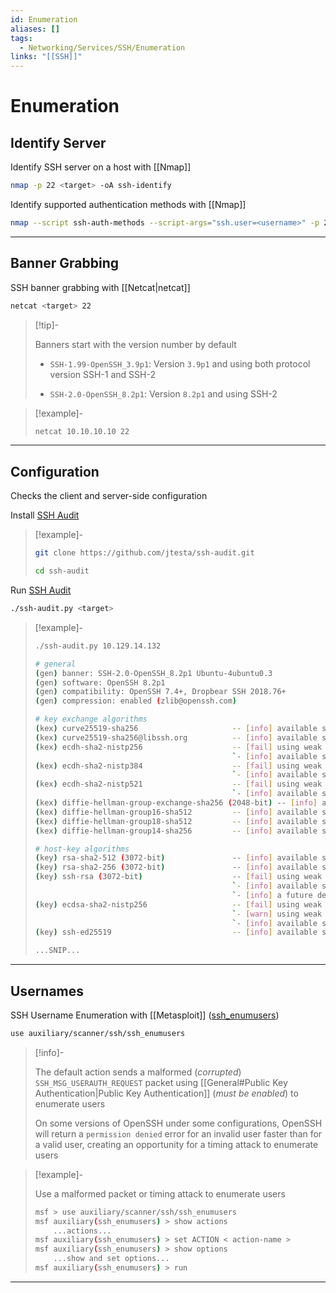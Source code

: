 ```yaml
---
id: Enumeration
aliases: []
tags:
  - Networking/Services/SSH/Enumeration
links: "[[SSH]]"
---
```


# Enumeration

<!-- Identify Server {{{-->
## Identify Server

Identify SSH server on a host with [[Nmap]]

```sh
nmap -p 22 <target> -oA ssh-identify
```

Identify supported authentication methods with [[Nmap]]

```sh
nmap --script ssh-auth-methods --script-args="ssh.user=<username>" -p 22 <target> -oA ssh-script-ssh-auth-methods
```

___

<!-- }}} -->

<!-- Banner Grabbing {{{-->
## Banner Grabbing

SSH banner grabbing with [[Netcat|netcat]]

```sh
netcat <target> 22
```

> [!tip]-
>
> Banners start with the version number by default
>
> - `SSH-1.99-OpenSSH_3.9p1`: Version `3.9p1`
>   and using both protocol version SSH-1 and SSH-2
>
> - `SSH-2.0-OpenSSH_8.2p1`: Version `8.2p1`
>   and using SSH-2

<!-- Example {{{-->
> [!example]-
>
> ```sh
> netcat 10.10.10.10 22
> ```
<!-- }}} -->

___

<!-- }}} -->

<!-- Configuration {{{-->
## Configuration

Checks the client and server-side configuration

Install [SSH Audit](https://github.com/jtesta/ssh-audit)

> [!example]-
>
> ```sh
> git clone https://github.com/jtesta/ssh-audit.git
> ```
> ```sh
> cd ssh-audit
> ```

Run [SSH Audit](https://github.com/jtesta/ssh-audit)

```sh
./ssh-audit.py <target>
```

<!-- Example {{{-->
> [!example]-
>
> ```sh
> ./ssh-audit.py 10.129.14.132
> ```
>
> ```sh
> # general
> (gen) banner: SSH-2.0-OpenSSH_8.2p1 Ubuntu-4ubuntu0.3
> (gen) software: OpenSSH 8.2p1
> (gen) compatibility: OpenSSH 7.4+, Dropbear SSH 2018.76+
> (gen) compression: enabled (zlib@openssh.com)                                   
> 
> # key exchange algorithms
> (kex) curve25519-sha256                     -- [info] available since OpenSSH 7.4, Dropbear SSH 2018.76                            
> (kex) curve25519-sha256@libssh.org          -- [info] available since OpenSSH 6.5, Dropbear SSH 2013.62
> (kex) ecdh-sha2-nistp256                    -- [fail] using weak elliptic curves
>                                             `- [info] available since OpenSSH 5.7, Dropbear SSH 2013.62
> (kex) ecdh-sha2-nistp384                    -- [fail] using weak elliptic curves
>                                             `- [info] available since OpenSSH 5.7, Dropbear SSH 2013.62
> (kex) ecdh-sha2-nistp521                    -- [fail] using weak elliptic curves
>                                             `- [info] available since OpenSSH 5.7, Dropbear SSH 2013.62
> (kex) diffie-hellman-group-exchange-sha256 (2048-bit) -- [info] available since OpenSSH 4.4
> (kex) diffie-hellman-group16-sha512         -- [info] available since OpenSSH 7.3, Dropbear SSH 2016.73
> (kex) diffie-hellman-group18-sha512         -- [info] available since OpenSSH 7.3
> (kex) diffie-hellman-group14-sha256         -- [info] available since OpenSSH 7.3, Dropbear SSH 2016.73
> 
> # host-key algorithms
> (key) rsa-sha2-512 (3072-bit)               -- [info] available since OpenSSH 7.2
> (key) rsa-sha2-256 (3072-bit)               -- [info] available since OpenSSH 7.2
> (key) ssh-rsa (3072-bit)                    -- [fail] using weak hashing algorithm
>                                             `- [info] available since OpenSSH 2.5.0, Dropbear SSH 0.28
>                                             `- [info] a future deprecation notice has been issued in OpenSSH 8.2: https://www.openssh.com/txt/release-8.2
> (key) ecdsa-sha2-nistp256                   -- [fail] using weak elliptic curves
>                                             `- [warn] using weak random number generator could reveal the key
>                                             `- [info] available since OpenSSH 5.7, Dropbear SSH 2013.62
> (key) ssh-ed25519                           -- [info] available since OpenSSH 6.5
>
> ...SNIP...
> ```
<!-- }}} -->

___

<!-- }}} -->

<!-- Usernames {{{-->
## Usernames

SSH Username Enumeration with [[Metasploit]]
([ssh_enumusers](https://www.rapid7.com/db/modules/auxiliary/scanner/ssh/ssh_enumusers/))

```sh
use auxiliary/scanner/ssh/ssh_enumusers
```

> [!info]-
>
> The default action sends a malformed (*corrupted*)
> `SSH_MSG_USERAUTH_REQUEST` packet using
> [[General#Public Key Authentication|Public Key Authentication]]
> (*must be enabled*) to enumerate users
>
> On some versions of OpenSSH under some configurations,
> OpenSSH will return a `permission denied` error
> for an invalid user faster than for a valid user,
> creating an opportunity for a timing attack to enumerate users

> [!example]-
>
> Use a malformed packet or timing attack to enumerate users
>
> ```sh
> msf > use auxiliary/scanner/ssh/ssh_enumusers
> msf auxiliary(ssh_enumusers) > show actions
>     ...actions...
> msf auxiliary(ssh_enumusers) > set ACTION < action-name >
> msf auxiliary(ssh_enumusers) > show options
>     ...show and set options...
> msf auxiliary(ssh_enumusers) > run
> ```

___

<!-- }}} -->
